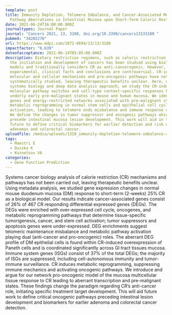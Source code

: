 ```yaml
---
template: post
title: Immunity Depletion, Telomere Imbalance, and Cancer-Associated Metabolism
  Pathway Aberrations in Intestinal Mucosa upon Short-Term Caloric Restriction
date: 2021-06-24T16:00:00.000Z
journaltypes: Journal Paper
journal: "Cancers 2021, 13, 3180, doi.org/10.3390/cancers13133180 "
pubmed: "34202278"
url: https://www.mdpi.com/2072-6694/13/13/3180
impactfactor: "6.639"
dateofacceptance: 2021-06-14T05:05:00.000Z
description: Dietary restriction regimens, such as caloric restriction (CR), in
  the initiation and development of cancers has been studied using biological
  models and traditionally considers CR as anti-cancerogenic. However, the
  experimental, clinical facts and conclusions are controversial. CR-induced
  molecular and cellular mechanisms and pro-oncogenic pathways have not been
  systematically studied, leaving therapeutic benefits unclear. Here, using
  systems biology and deep data analysis approach, we study the CR-induced
  molecular pathway switches and cell-type context-specific responses known to
  underly early pre-malignant states in mouse and human mucosa. We identify the
  genes and energy-restricted networks associated with pre-malignant state
  metabolic reprogramming in normal stem cells and epithelial cell cycle
  activation, leading to telomere ends misbalance and immune response depletion.
  We define the changes in tumor suppressor and oncogenic pathways which may
  precede intestinal mucosa lesion development. This work will aid in the near
  future to define critical biomarkers for earlier detection and risk of
  adenomas and colorectal cancer.
uploadfile: /media/uploads/1310_immunity-depletion-telomere-imbalance-and-cancer-associated.pdf
tags:
  - Maestri E
  - Duszka K
  - Kuznetsov VA
categories:
  - Gene Function Prediction
---
```

<!--StartFragment-->

Systems cancer biology analysis of calorie restriction (CR) mechanisms and pathways has not been carried out, leaving therapeutic benefits unclear. Using metadata analysis, we studied gene expression changes in normal mouse duodenum mucosa (DM) response to short-term (2-weeks) 25% CR as a biological model. Our results indicate cancer-associated genes consist of 26% of 467 CR responding differential expressed genes (DEGs). The DEGs were enriched with over-expressed cell cycle, oncogenes, and metabolic reprogramming pathways that determine tissue-specific tumorigenesis, cancer, and stem cell activation; tumor suppressors and apoptosis genes were under-expressed. DEG enrichments suggest telomeric maintenance misbalance and metabolic pathway activation playing dual (anti-cancer and pro-oncogenic) roles. The aberrant DEG profile of DM epithelial cells is found within CR-induced overexpression of Paneth cells and is coordinated significantly across GI tract tissues mucosa. Immune system genes (ISGs) consist of 37% of the total DEGs; the majority of ISGs are suppressed, including cell-autonomous immunity and tumor-immune surveillance. CR induces metabolic reprogramming, suppressing immune mechanics and activating oncogenic pathways. We introduce and argue for our network pro-oncogenic model of the mucosa multicellular tissue response to CR leading to aberrant transcription and pre-malignant states. These findings change the paradigm regarding CR’s anti-cancer role, initiating specific treatment target development. This will aid future work to define critical oncogenic pathways preceding intestinal lesion development and biomarkers for earlier adenoma and colorectal cancer detection.

<!--EndFragment-->